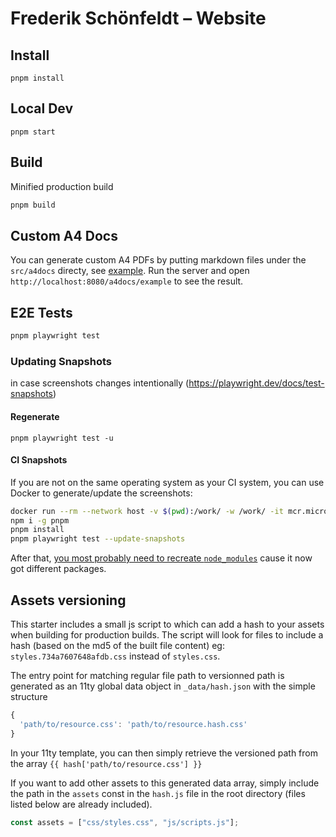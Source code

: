 # Frederik Schönfeldt – Website

## Install

```
pnpm install
```

## Local Dev

```
pnpm start
```

## Build

Minified production build

```bash
pnpm build
```

## Custom A4 Docs

You can generate custom A4 PDFs by putting markdown files under the `src/a4docs` directy, see [example](src/a4docs/example.md). Run the server and open `http://localhost:8080/a4docs/example` to see the result.

## E2E Tests

```bash
pnpm playwright test
```

### Updating Snapshots

in case screenshots changes intentionally (https://playwright.dev/docs/test-snapshots)

#### Regenerate

```test
pnpm playwright test -u
```

#### CI Snapshots

If you are not on the same operating system as your CI system, you can use Docker to generate/update the screenshots:

```bash
docker run --rm --network host -v $(pwd):/work/ -w /work/ -it mcr.microsoft.com/playwright:v1.28.1-focal /bin/bash
npm i -g pnpm
pnpm install
pnpm playwright test --update-snapshots
```

After that, [you most probably need to recreate `node_modules`](#install) cause it now got different packages.

## Assets versioning

This starter includes a small js script to which can add a hash to your assets when building for production builds.
The script will look for files to include a hash (based on the md5 of the built file content) eg: `styles.734a7607648afdb.css` instead of `styles.css`.

The entry point for matching regular file path to versionned path is generated as an 11ty global data object in `_data/hash.json` with the simple structure

```js
{
  'path/to/resource.css': 'path/to/resource.hash.css'
}
```

In your 11ty template, you can then simply retrieve the versioned path from the array `{{ hash['path/to/resource.css'] }}`

If you want to add other assets to this generated data array, simply include the path in the `assets` const in the `hash.js` file in the root directory (files listed below are already included).

```js
const assets = ["css/styles.css", "js/scripts.js"];
```

